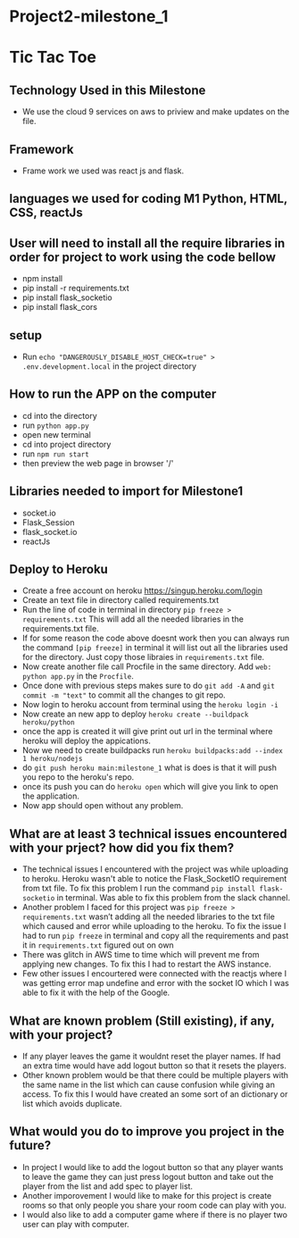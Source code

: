 # Project2-milestone_1

# Tic Tac Toe
## Technology Used in this Milestone
  - We use the cloud 9 services on aws to priview and make updates on the file.

## Framework 
  - Frame work we used was react js and flask.

## languages we used for coding M1 Python, HTML, CSS, reactJs

## User will need to install all the require libraries in order for project to work using the code bellow
  - npm install
  - pip install -r requirements.txt
  - pip install flask_socketio
  - pip install flask_cors

## setup
  - Run `echo "DANGEROUSLY_DISABLE_HOST_CHECK=true" > .env.development.local` in the project directory

## How to run the APP on the computer
 - cd into the directory
 - run `python app.py`
 - open new terminal 
 - cd into project directory
 - run `npm run start`
 - then preview the web page in browser '/'

## Libraries needed to import for Milestone1
  - socket.io
  - Flask_Session
  - flask_socket.io
  - reactJs

## Deploy to Heroku
 - Create a free account on heroku https://singup.heroku.com/login
 - Create an text file in directory called requirements.txt
 - Run the line of code in terminal in directory  `pip freeze > requirements.txt`  This will add all the needed libraries in the requirements.txt file.
 - If for some reason the code above doesnt work then you can always run the command `[pip freeze]` in terminal it will list out all the libraries used for the directory. Just copy those libraies in `requirements.txt` file.
 - Now create another file call Procfile in the same directory. Add `web: python app.py` in the `Procfile`.
 - Once done with previous steps makes sure to do `git add -A` and `git commit -m "text"` to commit all the changes to git repo.
 - Now login to heroku account from terminal using the `heroku login -i`
 - Now create an new app to deploy `heroku create --buildpack heroku/python`
 - once the app is created it will give print out url in the terminal where heroku will deploy the appications.
 - Now we need to create buildpacks run `heroku buildpacks:add --index 1 heroku/nodejs`
 - do `git push heroku main:milestone_1` what is does is that it will push you repo to the heroku's repo.
 - once its push you can do `heroku open` which will give you link to open the application.
 - Now app should open without any problem.

## What are at least 3 technical issues encountered with your prject? how did you fix them?
 - The technical issues I encountered with the project was while uploading to heroku. Heroku wasn't able to notice the Flask_SocketIO requirement from txt file. To fix this problem I run the command `pip install flask-socketio` in terminal. Was able to fix this problem from the slack channel.
 - Another problem I faced for this project was `pip freeze > requirements.txt` wasn’t adding all the needed libraries to the txt file which caused and error while uploading to the heroku. To fix the issue I had to run `pip freeze` in terminal and copy all the requirements and past it in `requirements.txt` figured out on own
 - There was glitch in AWS time to time which will prevent me from applying new changes. To fix this I had to restart the AWS instance.
 - Few other issues I encourtered were connected with the reactjs where I was getting error map undefine and error with the socket IO which I was able to fix it with the help of the Google.

## What are known problem (Still existing), if any, with your project?
  - If any player leaves the game it wouldnt reset the player names. If had an extra time would have add logout button so that it resets the players.
  - Other known problem would be that there could be multiple players with the same name in the list which can cause confusion while giving an access. To fix this I would have created an some sort of an dictionary or list which avoids duplicate.

## What would you do to improve you project in the future?
 - In project I would like to add the logout button so that any player wants to leave the game they can just press logout button and take out the player from the list and add spec to player list.
 - Another imporovement I would like to make for this project is create rooms so that only people you share your room code can play with you.
 - I would also like to add a computer game where if there is no player two user can play with computer.
 
 
 

